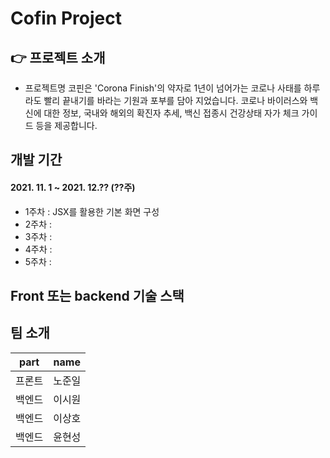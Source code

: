# Cofin Project

## 👉 프로젝트 소개

- 프로젝트명 코핀은 'Corona Finish'의 약자로 1년이 넘어가는 코로나 사태를 하루라도 빨리 끝내기를 바라는 기원과 포부를 담아 지었습니다. 코로나 바이러스와 백신에 대한 정보, 국내와 해외의 확진자 추세, 백신 접종시 건강상태 자가 체크 가이드 등을 제공합니다.

## 개발 기간
#### 2021. 11. 1 ~ 2021. 12.?? (??주)

+ 1주차 : JSX를 활용한 기본 화면 구성
+ 2주차 : 
+ 3주차 : 
+ 4주차 : 
+ 5주차 : 


## Front 또는 backend 기술 스택


## 팀 소개
| part   | name |
| ------ | ------------------ |
| 프론트 | 노준일             |
| 백엔드 | 이시원             |
| 백엔드 | 이상호             |
| 백엔드 | 윤현성             |